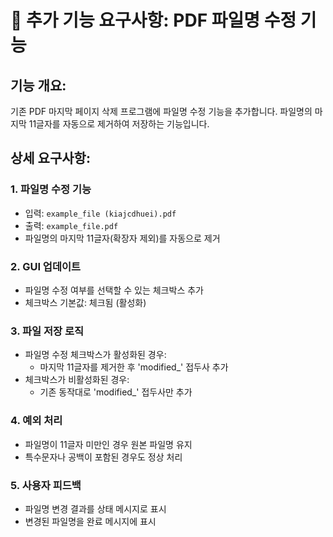 # 📝 **추가 기능 요구사항: PDF 파일명 수정 기능**

## **기능 개요:**
기존 PDF 마지막 페이지 삭제 프로그램에 파일명 수정 기능을 추가합니다. 파일명의 마지막 11글자를 자동으로 제거하여 저장하는 기능입니다.

## **상세 요구사항:**

### **1. 파일명 수정 기능**
- 입력: `example_file (kiajcdhuei).pdf`
- 출력: `example_file.pdf`
- 파일명의 마지막 11글자(확장자 제외)를 자동으로 제거

### **2. GUI 업데이트**
- 파일명 수정 여부를 선택할 수 있는 체크박스 추가
- 체크박스 기본값: 체크됨 (활성화)

### **3. 파일 저장 로직**
- 파일명 수정 체크박스가 활성화된 경우:
  - 마지막 11글자를 제거한 후 'modified_' 접두사 추가
- 체크박스가 비활성화된 경우:
  - 기존 동작대로 'modified_' 접두사만 추가

### **4. 예외 처리**
- 파일명이 11글자 미만인 경우 원본 파일명 유지
- 특수문자나 공백이 포함된 경우도 정상 처리

### **5. 사용자 피드백**
- 파일명 변경 결과를 상태 메시지로 표시
- 변경된 파일명을 완료 메시지에 표시 